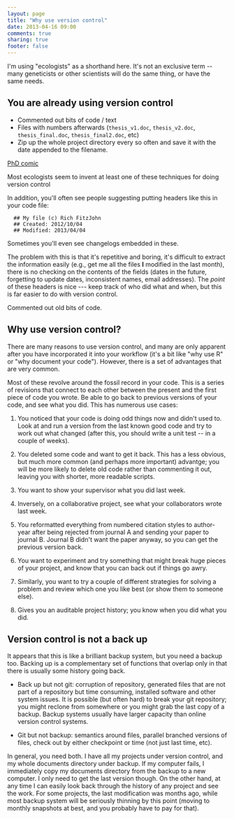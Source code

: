 ```yaml
---
layout: page
title: "Why use version control"
date: 2013-04-16 09:00
comments: true
sharing: true
footer: false
---
```


I'm using "ecologists" as a shorthand here.  It's not an exclusive
term -- many geneticists or other scientists will do the same thing,
or have the same needs.

## You are already using version control

* Commented out bits of code / text
* Files with numbers afterwards (`thesis_v1.doc`, `thesis_v2.doc`,
  `thesis_final.doc`, `thesis_final2.doc`, etc)
* Zip up the whole project directory every so often and save it with
  the date appended to the filename.
  
[PhD comic](http://www.phdcomics.com/comics/archive.php?comicid=1531)
  
Most ecologists seem to invent at least one of these techniques for
doing version control
  
In addition, you'll often see people suggesting putting headers like
this in your code file:

```
  ## My file (c) Rich FitzJohn
  ## Created: 2012/10/04
  ## Modified: 2013/04/04
```

Sometimes you'll even see changelogs embedded in these.

The problem with this is that it's repetitive and boring, it's
difficult to extract the information easily (e.g., get me all the
files **I** modified in the last month), there is no checking on the
contents of the fields (dates in the future, forgetting to update
dates, inconsistent names, email addresses).  The *point* of these
headers is nice --- keep track of who did what and when, but this is
far easier to do with version control.

Commented out old bits of code.

## Why use version control?

There are many reasons to use version control, and many are only
apparent after you have incorporated it into your workflow (it's a bit
like "why use R" or "why document your code").  However, there is a
set of advantages that are very common.

Most of these revolve around the fossil record in your code.  This is
a series of revisions that connect to each other between the present
and the first piece of code you wrote.  Be able to go back to previous
versions of your code, and see what you did.  This has numerous use
cases:

1. You noticed that your code is doing odd things now and didn't used
to.  Look at and run a version from the last known good code and try
to work out what changed (after this, you should write a unit test --
in a couple of weeks).

2. You deleted some code and want to get it back.  This has a less
obvious, but much more common (and perhaps more important) advantge;
you will be more likely to delete old code rather than commenting it
out, leaving you with shorter, more readable scripts.

3. You want to show your supervisor what you did last week.

4. Inversely, on a collaborative project, see what your collaborators
wrote last week.

5. You reformatted everything from numbered citation styles to
author-year after being rejected from journal A and sending your paper
to journal B.  Journal B didn't want the paper anyway, so you can get
the previous version back.

6. You want to experiment and try something that might break huge
pieces of your project, and know that you can back out if things go
awry.

7. Similarly, you want to try a couple of different strategies for
solving a problem and review which one you like best (or show them to
someone else).

8. Gives you an auditable project history; you know when you did what
you did.

## Version control is not a back up

It appears that this is like a brilliant backup system, but you need a
backup too.  Backing up is a complementary set of functions that
overlap only in that there is usually some history going back.

* Back up but not git: corruption of repository, generated files that
  are not part of a repository but time consuming, installed software
  and other system issues.  It is possible (but often hard) to break
  your git repository; you might reclone from somewhere or you might
  grab the last copy of a backup.  Backup systems usually have larger
  capacity than online version control systems.

* Git but not backup: semantics around files, parallel branched
  versions of files, check out by either checkpoint or time (not just
  last time, etc).

In general, you need both.  I have all my projects under version
control, and my whole documents directory under backup.  If my
computer fails, I immediately copy my documents directory from the
backup to a new computer.  I only need to get the last version though.
On the other hand, at any time I can easily look back through the
history of any project and see the work.  For some projects, the last
modification was months ago, while most backup system will be
seriously thinning by this point (moving to monthly snapshots at best,
and you probably have to pay for that).
